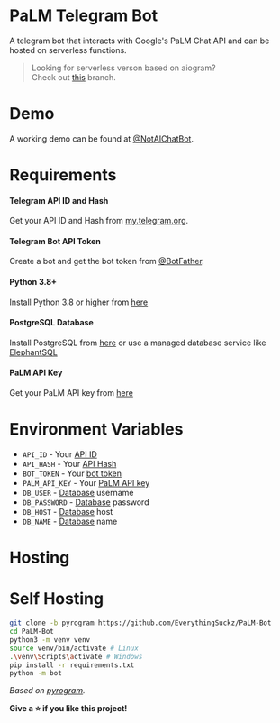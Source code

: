 # PaLM Telegram Bot
A telegram bot that interacts with Google's PaLM Chat API and can be hosted on serverless functions.

> Looking for serverless verson based on aiogram? <br>
> Check out [this](https://github.com/EverthingSuckz/PaLM-Bot/tree/aiogram) branch.

# Demo
A working demo can be found at [@NotAIChatBot](https://telegram.dog/NotAIChatBot).

# Requirements

#### Telegram API ID and Hash
Get your API ID and Hash from [my.telegram.org](https://my.telegram.org).
#### Telegram Bot API Token
Create a bot and get the bot token from [@BotFather](https://telegram.dog/BotFather).
#### Python 3.8+
Install Python 3.8 or higher from [here](https://www.python.org/downloads/)
#### PostgreSQL Database
Install PostgreSQL from [here](https://www.postgresql.org/download/) or use a managed database service like [ElephantSQL](https://www.elephantsql.com/)
#### PaLM API Key
Get your PaLM API key from [here](https://makersuite.google.com/)

# Environment Variables

- `API_ID` - Your [API ID](#telegram-api-id-and-hash)
- `API_HASH` - Your [API Hash](#telegram-api-id-and-hash)
- `BOT_TOKEN` - Your [bot token](#telegram-bot-api-token)
- `PALM_API_KEY` - Your [PaLM API key](#palm-api-key)
- `DB_USER` - [Database](#postgresql-database) username
- `DB_PASSWORD` - [Database](#postgresql-database) password
- `DB_HOST` - [Database](#postgresql-database) host
- `DB_NAME` - [Database](#postgresql-database) name

# Hosting
# Self Hosting

```bash
git clone -b pyrogram https://github.com/EverythingSuckz/PaLM-Bot
cd PaLM-Bot
python3 -m venv venv
source venv/bin/activate # Linux
.\venv\Scripts\activate # Windows
pip install -r requirements.txt
python -m bot
```

_Based on [pyrogram](https://github.com/pyrogram/pyrogram)._

**Give a ⭐ if you like this project!**